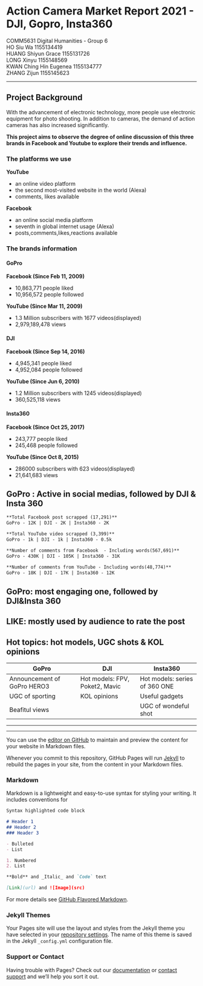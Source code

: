 # Action Camera Market Report 2021 - DJI, Gopro, Insta360

COMM5631 Digital Humanities - Group 6
<br />HO Siu Wa 1155134419
<br />HUANG Shiyun Grace 1155131726
<br />LONG Xinyu 1155148569
<br />KWAN Ching Hin Eugenea 1155134777
<br />ZHANG Zijun 1155145623

---

## Project Background

With the advancement of electronic technology, more people use electronic equipment for photo shooting. In addition to cameras, the demand of action cameras has also increased significantly.

**This project aims to observe the degree of online discussion of this three brands in Facebook and Youtube to explore their trends and influence.**

### The platforms we use

**YouTube**  
- an online video platform 
- the second most-visited website in the world (Alexa)
- comments, likes available

**Facebook**
- an online social media platform
- seventh in global internet usage (Alexa)
- posts,comments,likes,reactions available

### The brands information

#### GoPro ####
**Facebook (Since Feb 11, 2009)**
- 10,863,771 people liked
- 10,956,572 people followed

**YouTube (Since Mar 11, 2009)**
- 1.3 Million subscribers with 1677 videos(displayed)
- 2,979,189,478 views 

#### DJI ####
**Facebook (Since Sep 14, 2016)**
- 4,945,341 people liked
- 4,952,084 people followed

**YouTube (Since Jun 6, 2010)**
- 1.2 Million subscribers with 1245 videos(displayed)
- 360,525,118 views 

#### Insta360 ####
**Facebook (Since Oct 25, 2017)**
- 243,777 people liked
- 245,468 people followed

**YouTube (Since Oct 8, 2015)**
- 286000 subscribers with 623 videos(displayed)
- 21,641,683 views

## GoPro : Active in social medias, followed by DJI & Insta 360
```markdown
**Total Facebook post scrapped (17,291)**
GoPro - 12K | DJI - 2K | Insta360 - 2K

**Total YouTube video scrapped (3,399)**
GoPro - 1k | DJI - 1k | Insta360 - 0.5k

**Number of comments from Facebook  - Including words(567,691)**
GoPro - 430K | DJI - 105K | Insta360 - 31K

**Number of comments from YouTube - Including words(48,774)**
GoPro - 18K | DJI - 17K | Insta360 - 12K
```

## GoPro: most engaging one, followed by DJI&Insta 360
## LIKE: mostly used by audience to rate the post
## Hot topics: hot models, UGC shots & KOL opinions



GoPro | DJI | Insta360
----- | --- | --------
Announcement of GoPro HERO3 | Hot models: FPV, Poket2, Mavic | Hot models: series of 360 ONE
UGC of sporting | KOL opinions | Useful gadgets
Beafitul views |  | UGC of wondeful shot












- - - 
  
____





You can use the [editor on GitHub](https://github.com/zioho/marketing-report/edit/gh-pages/index.md) to maintain and preview the content for your website in Markdown files.

Whenever you commit to this repository, GitHub Pages will run [Jekyll](https://jekyllrb.com/) to rebuild the pages in your site, from the content in your Markdown files.

### Markdown

Markdown is a lightweight and easy-to-use syntax for styling your writing. It includes conventions for

```markdown
Syntax highlighted code block

# Header 1
## Header 2
### Header 3

- Bulleted
- List

1. Numbered
2. List

**Bold** and _Italic_ and `Code` text

[Link](url) and ![Image](src)
```

For more details see [GitHub Flavored Markdown](https://guides.github.com/features/mastering-markdown/).

### Jekyll Themes

Your Pages site will use the layout and styles from the Jekyll theme you have selected in your [repository settings](https://github.com/zioho/marketing-report/settings/pages). The name of this theme is saved in the Jekyll `_config.yml` configuration file.

### Support or Contact

Having trouble with Pages? Check out our [documentation](https://docs.github.com/categories/github-pages-basics/) or [contact support](https://support.github.com/contact) and we’ll help you sort it out.
